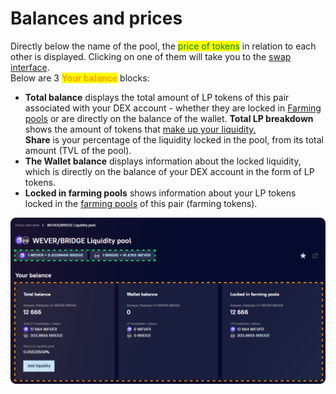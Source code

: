 # Balances and prices

Directly below the name of the pool, the <mark style="color:green;">price of tokens</mark> in relation to each other is displayed. Clicking on one of them will take you to the [swap interface](../../../swap/).\
Below are 3 <mark style="color:orange;">**Your balance**</mark> blocks:

* **Total balance** displays the total amount of LP tokens of this pair associated with your DEX account - whether they are locked in [Farming pools](farming-pools.md) or are directly on the balance of the wallet. **Total LP breakdown** shows the amount of tokens that [make up your liquidity.](../../how-to/add-liquidity.md)\
  **Share** is your percentage of the liquidity locked in the pool, from its total amount (TVL of the pool).
* **The Wallet balance** displays information about the locked liquidity, which is directly on the balance of your DEX account in the form of LP tokens.
* **Locked in farming pools** shows information about your LP tokens locked in the [farming pools](../../../farming/interface/farming-pools.md) of this pair (farming tokens).

![](<../../../../.gitbook/assets/image (15) (1).png>)
